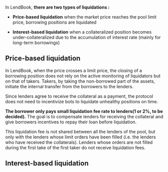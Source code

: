 In LendBook, **there are two types of liquidations :**

* **Price-based liquidation** when the market price reaches the pool limit price, borrowing positions are liquidated

* **Interest-based liquidation** when a collateralized position becomes under-collateralized due to the accumulation of interest rate (mainly for long-term borrowings)



<h2 style="font-weight: bold;">Price-based liquidation</h2>

In LendBook, when the price crosses a limit price, the closing of a borrowing position does not rely on the active monitoring of liquidators but on that of takers. Takers, by taking the non-borrowed part of the assets, initiate the internal transfer from the borrowers to the lenders.

Since lenders agree to receive the collateral as a payment, the protocol does not need to incentivize bots to liquidate unhealthy positions on time. 

**The borrower only pays small liquidation fee rate to lenders(1 or 2%, to be decided).** The goal is to compensate lenders for receiving the collateral and give borrowers incentives to repay their loan before liquidation. 

This liquidation fee is not shared between all the lenders of the pool, but only with the lenders whose limit orders have been filled (i.e. the lenders who have received the collaterals). Lenders whose orders are not filled during the first take of the first taker do not receive liquidation fees.


<h2 style="font-weight: bold;">Interest-based liquidation</h2>
